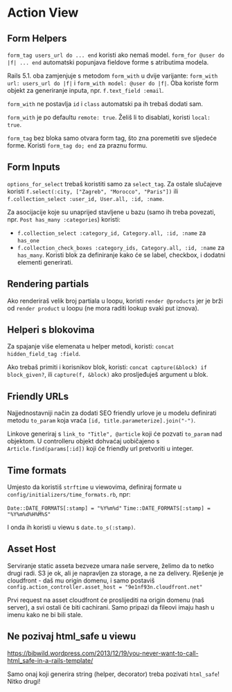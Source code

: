 # Action View

## Form Helpers

`form_tag users_url do ... end` koristi ako nemaš model.
`form_for @user do |f| ... end` automatski popunjava fieldove forme s atributima modela.

Rails 5.1. oba zamjenjuje s metodom `form_with` u dvije varijante: `form_with url: users_url do |f|` i `form_with model: @user do |f|`. Oba koriste form objekt za generiranje inputa, npr. `f.text_field :email`.

`form_with` ne postavlja `id` i `class` automatski pa ih trebaš dodati sam.

`form_with` je po defaultu `remote: true`. Želiš li to disablati, koristi `local: true`.

`form_tag` bez bloka samo otvara form tag, što zna poremetiti sve sljedeće forme. Koristi `form_tag do; end` za praznu formu.

## Form Inputs

`options_for_select` trebaš koristiti samo za `select_tag`. Za ostale slučajeve koristi `f.select(:city, ["Zagreb", "Morocco", "Paris"])` ili `f.collection_select :user_id, User.all, :id, :name`.

Za asocijacije koje su unaprijed stavljene u bazu (samo ih treba povezati, npr. `Post has_many :categories`) koristi:
* `f.collection_select :category_id, Category.all, :id, :name` za `has_one`
* `f.collection_check_boxes :category_ids, Category.all, :id, :name` za `has_many`. Koristi blok za definiranje kako će se label, checkbox, i dodatni elementi generirati.

## Rendering partials

Ako renderiraš velik broj partiala u loopu, koristi `render @products` jer je brži od `render product` u loopu (ne mora raditi lookup svaki put iznova).

## Helperi s blokovima

Za spajanje više elemenata u helper metodi, koristi: `concat hidden_field_tag :field`.

Ako trebaš primiti i korisnikov blok, koristi: `concat capture(&block) if block_given?`, ili `capture(f, &block)` ako prosljeđuješ argument u blok.

## Friendly URLs

Najjednostavniji način za dodati SEO friendly urlove je u modelu definirati metodu `to_param` koja vraća `[id, title.parameterize].join("-")`.

Linkove generiraj s `link_to "Title", @article` koji će pozvati `to_param` nad objektom. U controlleru objekt dohvaćaj uobičajeno s `Article.find(params[:id])` koji će friendly url pretvoriti u integer.

## Time formats

Umjesto da koristiš `strftime` u viewovima, definiraj formate u `config/initializers/time_formats.rb`, npr:

`Date::DATE_FORMATS[:stamp] = "%Y%m%d"`
`Time::DATE_FORMATS[:stamp] = "%Y%m%d%H%M%S"`

I onda ih koristi u viewu s `date.to_s(:stamp)`.

## Asset Host

Serviranje static asseta bezveze umara naše servere, želimo da to netko drugi radi. S3 je ok, ali je napravljen za storage, a ne za delivery. Rješenje je cloudfront - daš mu origin domenu, i samo postaviš
`config.action_controller.asset_host = "9e1nf93n.cloudfront.net"`

Prvi request na asset cloudfront će proslijediti na origin domenu (naš server), a svi ostali će biti cachirani. Samo pripazi da fileovi imaju hash u imenu kako ne bi bili stale.

## Ne pozivaj html_safe u viewu

https://bibwild.wordpress.com/2013/12/19/you-never-want-to-call-html_safe-in-a-rails-template/

Samo onaj koji generira string (helper, decorator) treba pozivati `html_safe`! Nitko drugi!

